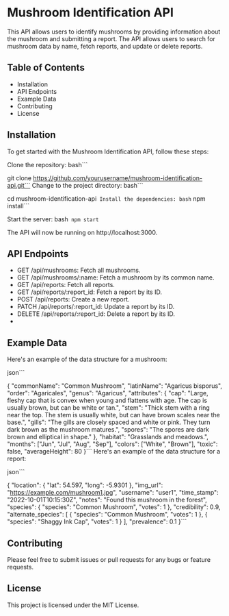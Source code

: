 # Mushroom Identification API
This API allows users to identify mushrooms by providing information about the mushroom and submitting a report. The API allows users to search for mushroom data by name, fetch reports, and update or delete reports.

## Table of Contents
- Installation
- API Endpoints
- Example Data
- Contributing
- License

## Installation
To get started with the Mushroom Identification API, follow these steps:

Clone the repository:
bash```

git clone https://github.com/yourusername/mushroom-identification-api.git```
Change to the project directory:
bash```

cd mushroom-identification-api```
Install the dependencies:
bash```
npm install```

Start the server:
bash```
npm start```

The API will now be running on http://localhost:3000.

## API Endpoints
- GET /api/mushrooms: Fetch all mushrooms.
- GET /api/mushrooms/:name: Fetch a mushroom by its common name.
- GET /api/reports: Fetch all reports.
- GET /api/reports/:report_id: Fetch a report by its ID.
- POST /api/reports: Create a new report.
- PATCH /api/reports/:report_id: Update a report by its ID.
- DELETE /api/reports/:report_id: Delete a report by its ID.
- 
## Example Data
Here's an example of the data structure for a mushroom:

json```

{
  "commonName": "Common Mushroom",
  "latinName": "Agaricus bisporus",
  "order": "Agaricales",
  "genus": "Agaricus",
  "attributes": {
    "cap": "Large, fleshy cap that is convex when young and flattens with age. The cap is usually brown, but can be white or tan.",
    "stem": "Thick stem with a ring near the top. The stem is usually white, but can have brown scales near the base.",
    "gills": "The gills are closely spaced and white or pink. They turn dark brown as the mushroom matures.",
    "spores": "The spores are dark brown and elliptical in shape."
  },
  "habitat": "Grasslands and meadows.",
  "months": ["Jun", "Jul", "Aug", "Sep"],
  "colors": ["White", "Brown"],
  "toxic": false,
  "averageHeight": 80
}```
Here's an example of the data structure for a report:

json```

{
  "location": { "lat": 54.597, "long": -5.9301 },
  "img_url": "https://example.com/mushroom1.jpg",
  "username": "user1",
  "time_stamp": "2022-10-01T10:15:30Z",
  "notes": "Found this mushroom in the forest",
  "species": { "species": "Common Mushroom", "votes": 1 },
  "credibility": 0.9,
  "alternate_species": [
    { "species": "Common Mushroom", "votes": 1 },
    { "species": "Shaggy Ink Cap", "votes": 1 }
  ],
  "prevalence": 0.1
}```

## Contributing
Please feel free to submit issues or pull requests for any bugs or feature requests.

## License
This project is licensed under the MIT License.
